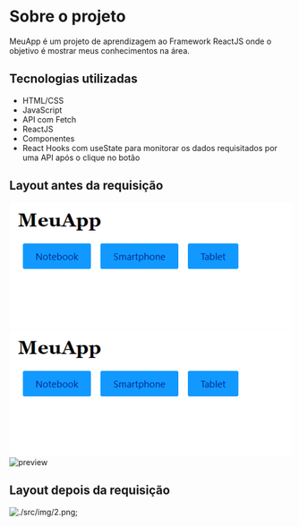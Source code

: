 # Sobre o projeto

MeuApp é um projeto de aprendizagem ao Framework ReactJS onde o objetivo é mostrar meus conhecimentos na área.

## Tecnologias utilizadas

- HTML/CSS
- JavaScript
- API com Fetch
- ReactJS
- Componentes
- React Hooks com useState para monitorar os dados requisitados por uma API após o clique no botão

## Layout antes da requisição
<img src="/src/img/1.png" alt="preview"/>
<img src="./src/img/1.png" alt="preview"/>
<img src="../src/img/1.png" alt="preview"/>

## Layout depois da requisição

![./src/img/2.png](../src/img/2.png);

